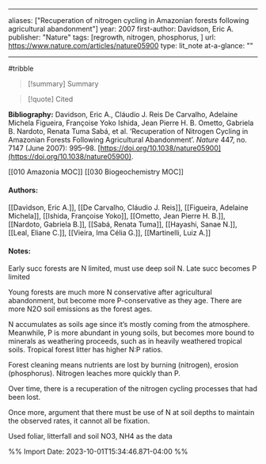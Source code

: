   
---
aliases: ["Recuperation of nitrogen cycling in Amazonian forests following agricultural abandonment"] 
year: 2007 
first-author: Davidson, Eric A.
publisher: "Nature" 
tags: [regrowth, nitrogen, phosphorus, ]
url: https://www.nature.com/articles/nature05900 
type: lit_note
at-a-glance: ""

--- 
#tribble
>[!summary] Summary

>[!quote] Cited

**Bibliography:** Davidson, Eric A., Cláudio J. Reis De Carvalho, Adelaine Michela Figueira, Françoise Yoko Ishida, Jean Pierre H. B. Ometto, Gabriela B. Nardoto, Renata Tuma Sabá, et al. ‘Recuperation of Nitrogen Cycling in Amazonian Forests Following Agricultural Abandonment’. _Nature_ 447, no. 7147 (June 2007): 995–98. [https://doi.org/10.1038/nature05900](https://doi.org/10.1038/nature05900). 

[[010 Amazonia MOC]] [[030 Biogeochemistry MOC]]   
#### Authors:
[[Davidson, Eric A.]], [[De Carvalho, Cláudio J. Reis]], [[Figueira, Adelaine Michela]], [[Ishida, Françoise Yoko]], [[Ometto, Jean Pierre H. B.]], [[Nardoto, Gabriela B.]], [[Sabá, Renata Tuma]], [[Hayashi, Sanae N.]], [[Leal, Eliane C.]], [[Vieira, Ima Célia G.]], [[Martinelli, Luiz A.]]
#### Notes:

Early succ forests are N limited, must use deep soil N. Late succ becomes P limited 

Young forests are much more N conservative after agricultural abandonment, but become more P-conservative as they age. There are more N2O soil emissions as the forest ages. 

N accumulates as soils age since it’s mostly coming from the atmosphere. Meanwhile, P is more abundant in young soils, but becomes more bound to minerals as weathering proceeds, such as in heavily weathered tropical soils. Tropical forest litter has higher N:P ratios. 

Forest cleaning means nutrients are lost by burning (nitrogen), erosion (phosphorus). Nitrogen leaches more quickly than P. 

Over time, there is a recuperation of the nitrogen cycling processes that had been lost. 

Once more, argument that there must be use of N at soil depths to maintain the observed rates, it cannot all be fixation. 

Used foliar, litterfall and soil NO3, NH4 as the data


%% Import Date: 2023-10-01T15:34:46.871-04:00 %%
